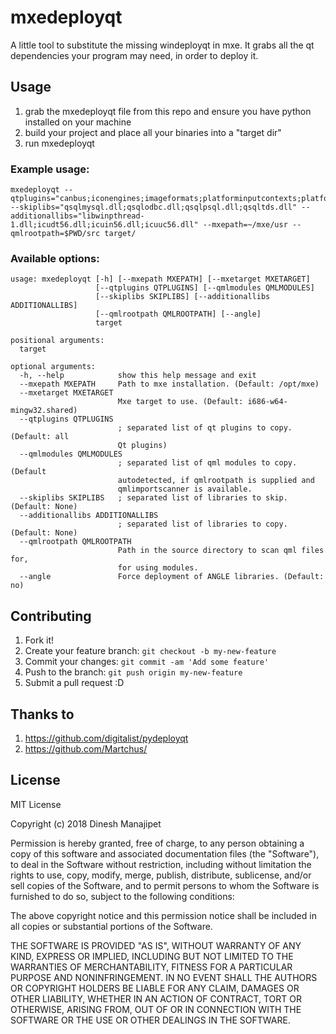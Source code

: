 # mxedeployqt

A little tool to substitute the missing windeployqt in mxe.
It grabs all the qt dependencies your program may need, in order to deploy it.

## Usage

1) grab the mxedeployqt file from this repo and ensure you have python installed on your machine
1) build your project and place all your binaries into a "target dir"
2) run mxedeployqt

### Example usage:

```
mxedeployqt --qtplugins="canbus;iconengines;imageformats;platforminputcontexts;platforms;sqldrivers;styles" --skiplibs="qsqlmysql.dll;qsqlodbc.dll;qsqlpsql.dll;qsqltds.dll" --additionallibs="libwinpthread-1.dll;icudt56.dll;icuin56.dll;icuuc56.dll" --mxepath=~/mxe/usr --qmlrootpath=$PWD/src target/
```

### Available options:

```
usage: mxedeployqt [-h] [--mxepath MXEPATH] [--mxetarget MXETARGET]
                   [--qtplugins QTPLUGINS] [--qmlmodules QMLMODULES]
                   [--skiplibs SKIPLIBS] [--additionallibs ADDITIONALLIBS]
                   [--qmlrootpath QMLROOTPATH] [--angle]
                   target

positional arguments:
  target

optional arguments:
  -h, --help            show this help message and exit
  --mxepath MXEPATH     Path to mxe installation. (Default: /opt/mxe)
  --mxetarget MXETARGET
                        Mxe target to use. (Default: i686-w64-mingw32.shared)
  --qtplugins QTPLUGINS
                        ; separated list of qt plugins to copy. (Default: all
                        Qt plugins)
  --qmlmodules QMLMODULES
                        ; separated list of qml modules to copy. (Default
                        autodetected, if qmlrootpath is supplied and
                        qmlimportscanner is available.
  --skiplibs SKIPLIBS   ; separated list of libraries to skip. (Default: None)
  --additionallibs ADDITIONALLIBS
                        ; separated list of libraries to copy. (Default: None)
  --qmlrootpath QMLROOTPATH
                        Path in the source directory to scan qml files for,
                        for using modules.
  --angle               Force deployment of ANGLE libraries. (Default: no)
```


## Contributing
1. Fork it!
2. Create your feature branch: `git checkout -b my-new-feature`
3. Commit your changes: `git commit -am 'Add some feature'`
4. Push to the branch: `git push origin my-new-feature`
5. Submit a pull request :D

## Thanks to
1) https://github.com/digitalist/pydeployqt
2) https://github.com/Martchus/

## License
MIT License

Copyright (c) 2018 Dinesh Manajipet

Permission is hereby granted, free of charge, to any person obtaining a copy
of this software and associated documentation files (the "Software"), to deal
in the Software without restriction, including without limitation the rights
to use, copy, modify, merge, publish, distribute, sublicense, and/or sell
copies of the Software, and to permit persons to whom the Software is
furnished to do so, subject to the following conditions:

The above copyright notice and this permission notice shall be included in all
copies or substantial portions of the Software.

THE SOFTWARE IS PROVIDED "AS IS", WITHOUT WARRANTY OF ANY KIND, EXPRESS OR
IMPLIED, INCLUDING BUT NOT LIMITED TO THE WARRANTIES OF MERCHANTABILITY,
FITNESS FOR A PARTICULAR PURPOSE AND NONINFRINGEMENT. IN NO EVENT SHALL THE
AUTHORS OR COPYRIGHT HOLDERS BE LIABLE FOR ANY CLAIM, DAMAGES OR OTHER
LIABILITY, WHETHER IN AN ACTION OF CONTRACT, TORT OR OTHERWISE, ARISING FROM,
OUT OF OR IN CONNECTION WITH THE SOFTWARE OR THE USE OR OTHER DEALINGS IN THE
SOFTWARE.
